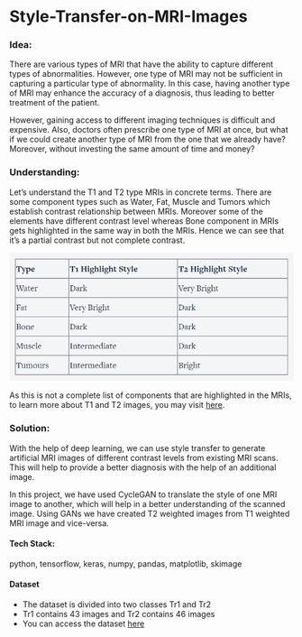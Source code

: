 ﻿# Style-Transfer-on-MRI-Images

### Idea:
There are various types of MRI that have the ability to capture different types of abnormalities. However, one type of MRI may not be sufficient in capturing a particular type of abnormality. In this case, having another type of MRI may enhance the accuracy of a diagnosis, thus leading to better treatment of the patient.

However, gaining access to different imaging techniques is difficult and expensive. Also, doctors often prescribe one type of MRI at once, but what if we could create another type of MRI from the one that we already have? Moreover, without investing the same amount of time and money?

### Understanding:
Let’s understand the T1 and T2 type MRIs in concrete terms. There are some component types such as Water, Fat, Muscle and Tumors which establish contrast relationship between MRIs. Moreover some of the elements have different contrast level whereas Bone component in MRIs gets highlighted in the same way in both the MRIs. Hence we can see that it’s a partial contrast but not complete contrast. 

![T1 vs T2 table](https://github.com/nitishpandey04/Style-Transfer-on-MRI-Images/blob/master/t1_vs_t2_table.png)

As this is not a complete list of components that are highlighted in the MRIs, to learn more about T1 and T2 images, you may visit [here](https://www.radiologymasterclass.co.uk/tutorials/mri/t1_and_t2_images).

### Solution:
With the help of deep learning, we can use style transfer to generate artificial MRI images of different contrast levels from existing MRI scans. This will help to provide a better diagnosis with the help of an additional image.

In this project, we have used CycleGAN to translate the style of one MRI image to another, which will help in a better understanding of the scanned image. Using GANs we have created T2 weighted images from T1 weighted MRI image and vice-versa.

#### Tech Stack:
python, tensorflow, keras, numpy, pandas, matplotlib, skimage

#### Dataset
- The dataset is divided into two classes Tr1 and Tr2
- Tr1 contains 43 images and Tr2 contains 46 images
- You can access the dataset [here](https://huggingface.co/datasets/nitishpandey04/MRI-Unpaired-T1-and-T2-Images/blob/main/MRI_Dataset-20230122T105937Z-001.zip)
